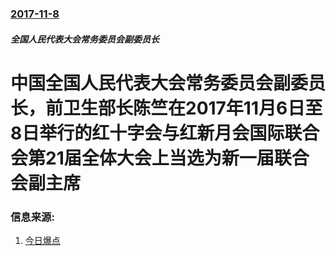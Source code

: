 ### [2017-11-8](/zh/news/2017/11/8/index.md)

##### 全国人民代表大会常务委员会副委员长
# 中国全国人民代表大会常务委员会副委员长，前卫生部长陈竺在2017年11月6日至8日举行的红十字会与红新月会国际联合会第21届全体大会上当选为新一届联合会副主席 




### 信息来源:

1. [今日爆点](http://sh.qihoo.com/pc/detail?360newsdetail=1&_sign=searchdet&check=d4f6a93365233348&sign=360_e39369d1&url=http://zm.news.so.com/dc34eba30f90a31f7836b2323f498b22)
